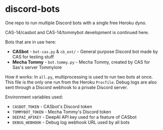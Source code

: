 # discord-bots
One repo to run multiple Discord bots with a single free Heroku dyno.

CAS-14/casbot and CAS-14/tommybot development is continued here.

Bots that are in use here:
* **CASbot** - `bot-cas.py` & `cb_ext/` - General purpose Discord bot made by CAS for testing stuff
* **Mecha Tommy** - `bot.tommy.py` - Mecha Tommy, created by CAS for Sas's server Tommylore

How it works: In `all.py`, multiprocessing is used to run two bots at once. This file is the only one run from the Heroku `Procfile`. Debug logs are also sent through a Discord webhook to a private Discord server.

Environment variables used:
* `CASBOT_TOKEN` - CASbot's Discord token
* `TOMMYBOT_TOKEN` - Mecha Tommy's Discord token
* `DEEPAI_APIKEY` - DeepAI API key used for a feature of CASbot
* `DEBUG_WEBHOOK` - Debug log webhook URL used by all bots
